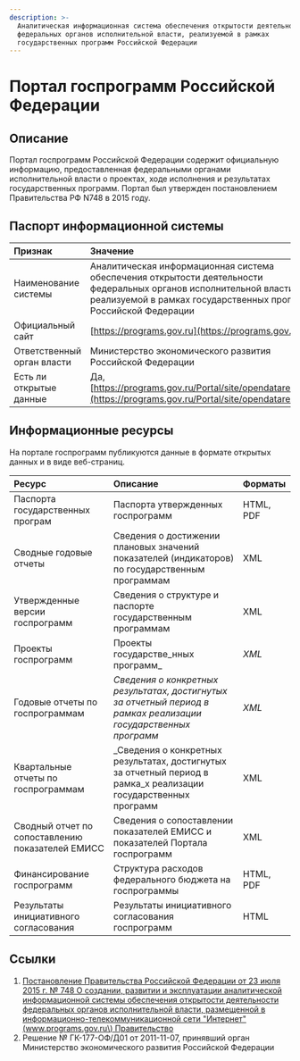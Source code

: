 ```yaml
---
description: >-
  Аналитическая информационная система обеспечения открытости деятельности
  федеральных органов исполнительной власти, реализуемой в рамках
  государственных программ Российской Федерации
---
```


# Портал госпрограмм Российской Федерации

## Описание

Портал госпрограмм Российской Федерации содержит официальную информацию, предоставленная федеральными органами исполнительной власти о проектах, ходе исполнения и результатах государственных программ. Портал был утвержден постановлением Правительства РФ N748 в 2015 году.

## Паспорт информационной системы

| Признак | Значение |
| :--- | :--- |
| Наименование системы | Аналитическая информационная система обеспечения открытости деятельности федеральных органов исполнительной власти, реализуемой в рамках государственных программ Российской Федерации |
| Официальный сайт | [https://programs.gov.ru](https://programs.gov.ru)  |
| Ответственный орган власти | Министерство экономического развития Российской Федерации |
| Есть ли открытые данные | Да, [https://programs.gov.ru/Portal/site/opendataredirect](https://programs.gov.ru/Portal/site/opendataredirect) |

## Информационные ресурсы

На портале госпрограмм публикуются данные в формате открытых данных и в виде веб-страниц.

| Ресурс | Описание | Форматы |
| :--- | :--- | :--- |
| Паспорта государственных програм | Паспорта утвержденных госпрограмм | HTML, PDF |
| Сводные годовые отчеты |  Сведения о достижении плановых значений показателей \(индикаторов\) по государственным программам | XML |
| Утвержденные версии госпрограмм |  Сведения о структуре и паспорте государственным программам | XML |
| Проекты госпрограмм | Проекты государстве_нных программ_ | _XML_ |
| Годовые отчеты по госпрограммам |  _Сведения о конкретных результатах, достигнутых за отчетный период в рамках реализации государственных программ_ | _XML_ |
| Квартальные отчеты по госпрограммам |  _Сведения о конкретных результатах, достигнутых за отчетный период в рамка_х реализации государственных программ | XML |
| Сводный отчет по сопоставлению показателей ЕМИСС |  Сведения о сопоставлении показателей ЕМИСС и показателей Портала госпрограмм | XML |
| Финансирование госпрограмм | Структура расходов федерального бюджета на госпрограммы | HTML, PDF |
| Результаты инициативного согласования | Результаты инициативного согласования госпрограмм | HTML |

## Ссылки

1. [Постановление Правительства Российской Федерации от 23 июля 2015 г. № 748 О создании, развитии и эксплуатации аналитической информационной системы обеспечения открытости деятельности федеральных органов исполнительной власти, размещенной в информационно-телекоммуникационной сети "Интернет" \(www.programs.gov.ru\) Правительство](http://static.government.ru/media/files/tq3W0yNHtW3eLVEA4Br9yDzyORjRW0D4.pdf)
2. Решение № ГК-177-ОФ/Д01 от 2011-11-07, принявший орган Министерство экономического развития Российской Федерации


